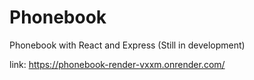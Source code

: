 # Phonebook

Phonebook with React and Express (Still in development)

link: https://phonebook-render-vxxm.onrender.com/